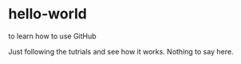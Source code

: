 # hello-world
to learn how to use GitHub

Just following the tutrials and see how it works.
Nothing to say here.
